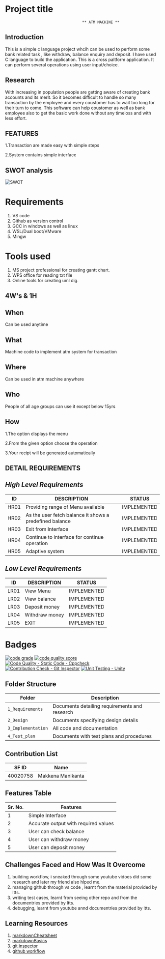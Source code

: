 # Project title
                                       ** ATM MACHINE **

## Introduction
  This is a simple c language project whcih can be used to perform some bank related task , like withdraw, balance enquiry and deposit. I have used  C language to build the application. This is a cross paltform application. It can perform several operations using user input/choice. 
     
## Research

With increasing in population people are getting aware of creating bank accounts and its merit. So it becomes difficult to handle so many transaction by the employee and every coustomer has to wait too long for their turn to come. This software can help coustomer as well as bank employee also to get the basic work done without any timeloss and with less effort.

## FEATURES
 1.Transaction are made easy with simple steps
 
 2.System contains simple interface 
 
 ## SWOT analysis
 
 ![SWOT](https://user-images.githubusercontent.com/49717147/125602923-09304357-a40a-4140-9175-aa3d5bc1f747.png)

# Requirements
1. VS code
2. Github as version control
3. GCC in windows as well as linux
4. WSL/Dual boot/VMware
5. Mingw

# Tools used
1. MS project professional for creating gantt chart.
2. WPS office for reading txt file
3. Online tools for creating uml dig.

## 4W's & 1H
 
## When
   Can be used anytime
   
## What
   Machine code to implement atm system for transaction

## Where
   Can be used in atm machine anywhere

## Who
   People of all age groups can use it except below 15yrs

## How
1.The option displays the menu

2.From the given option choose the operation

3.Your recipt will be generated automatically

## DETAIL REQUIREMENTS
## *High Level Requirements* 
ID  | DESCRIPTION                           | STATUS
----|---------------------------------------|-------
HR01| Providing range of Menu available     | IMPLEMENTED
HR02| As the user fetch balance it shows a predefined balance | IMPLEMENTED
HR03| Exit from Interface | IMPLEMENTED
HR04| Continue to interface for continue operation | IMPLEMENTED
HR05| Adaptive system | IMPLEMENTED

## *Low Level Requirements* 
ID  | DESCRIPTION                           | STATUS
----|---------------------------------------|-------
LR01| View Menu   | IMPLEMENTED
LR02| View balance | IMPLEMENTED
LR03| Deposit money | IMPLEMENTED
LR04|Withdraw money | IMPLEMENTED
LR05| EXIT| IMPLEMENTED



# Badges
[![code grade](https://www.code-inspector.com/project/28147/status/svg)](https://frontend.code-inspector.com/public/project/28147/https://github.com/manikantamakkena/M1_ATMproject_C.git/dashboard)
[![code quality score](https://www.code-inspector.com/project/28147/score/svg)](https://frontend.code-inspector.com/public/project/28147/https://github.com/manikantamakkena/M1_ATMproject_C.git/dashboard)
[![Code Quality - Static Code - Cppcheck](https://github.com/MAKKENAMANIKANTA/https://github.com/manikantamakkena/M1_ATMproject_C.git/actions/workflows/cppcheck.yml/badge.svg)](https://github.com/MAKKENAMANIKANTA/https://github.com/manikantamakkena/M1_ATMproject_C.git/actions/workflows/cppcheck.yml)
[![Contribution Check - Git Inspector](https://github.com/MAKKENAMANIKANTA/https://github.com/manikantamakkena/M1_ATMproject_C.git/workflows/gitinspector.yml/badge.svg)](https://github.com/MAKKENAMANIKANTA/https://github.com/manikantamakkena/M1_ATMproject_C.git/actions/workflows/gitinspector.yml)
[![Unit Testing - Unity](https://github.com/MAKKENAMANIKANTA/https://github.com/manikantamakkena/M1_ATMproject_C.git/actions/workflows/unity.yml/badge.svg)](https://github.com/MAKKENAMANIKANTA/https://github.com/manikantamakkena/M1_ATMproject_C.git/actions/workflows/unity.yml)

## Folder Structure

| Folder             | Description                                   |
| ------------------ | --------------------------------------------- |
| `1_Requirements`   | Documents detailing requirements and research |
| `2_Design`         | Documents specifying design details           |
| `3_Implementation` | All code and documentation                    |
| `4_Test_plan`      | Documents with test plans and procedures      |

## Contribution List

| SF ID  | Name          | 
|--------|-------------- |
| 40020758 | Makkena Manikanta   | 

## Features Table 

|Sr. No. | Features                             |
|--------|------------------------------------  |
| 1      | Simple Interface                     |
| 2      | Accurate output with required values |
| 3      | User can check balance               |
| 4      | User can withdraw money              |
| 5      | User can deposit money               |

## Challenges Faced and How Was It Overcome

1. building workflow, i sneaked through some youtube vidoes did some research and later my friend also hlped me.
2. managing github through vs code , learnt from the material provided by ltts.
3. writing test cases, learnt from seeing other repo and from the documentries provided by ltts.
4. debugging, learnt from youtube annd documentries provided by ltts.

## Learning Resources

1. [markdownCheatsheet](https://github.com/adam-p/markdown-here/wiki/Markdown-Cheatsheet)
2. [markdownBasics](https://guides.github.com/features/mastering-markdown/)
3. [git inspector](https://github.com/ejwa/gitinspector.git)
4. [github workflow](https://docs.github.com/en/actions/learn-github-action)
